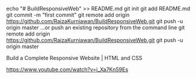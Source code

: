 echo "# BuildResponsiveWeb" >> README.md
git init
git add README.md
git commit -m "first commit"
git remote add origin https://github.com/RaizaKurniawan/BuildResponsiveWeb.git
git push -u origin master
…or push an existing repository from the command line
git remote add origin https://github.com/RaizaKurniawan/BuildResponsiveWeb.git
git push -u origin master

Build a Complete Responsive Website | HTML and CSS

https://www.youtube.com/watch?v=j_Xa7Kn59Es